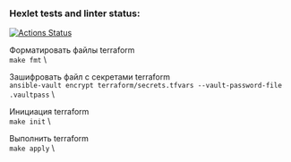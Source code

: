 ### Hexlet tests and linter status:
[![Actions Status](https://github.com/shephik/devops-for-programmers-project-77/actions/workflows/hexlet-check.yml/badge.svg)](https://github.com/shephik/devops-for-programmers-project-77/actions)


Форматировать файлы terraform \
`make fmt` \

Зашифровать файл с секретами terraform \
`ansible-vault encrypt terraform/secrets.tfvars --vault-password-file .vaultpass` \

Инициация terraform \
`make init` \

Выполнить terraform \
`make apply` \